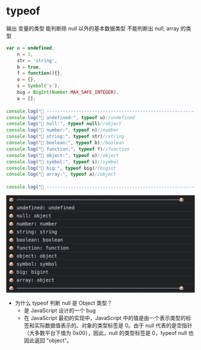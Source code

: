 # typeof

输出 变量的类型
    能判断除 null 以外的基本数据类型
    不能判断出 null, array 的类型

```js
var u = undefined, 
    n = 1, 
    str = 'string',
    b = true, 
    f = function(){}, 
    o = {}, 
    s = Symbol('s'), 
    big = BigInt(Number.MAX_SAFE_INTEGER),
    a = [];

console.log("🐶 --------------------------------------------------------🐶")
console.log("🐶 undefined:", typeof u)//undefined
console.log("🐶 null:", typeof null)//object
console.log("🐶 number:", typeof n)//number
console.log("🐶 string:", typeof str)//string
console.log("🐶 boolean:", typeof b)//boolean
console.log("🐶 function:", typeof f)//function
console.log("🐶 object:", typeof o)//object
console.log("🐶 symbol:", typeof s)//symbol
console.log("🐶 big:", typeof big)//bigint
console.log("🐶 array:", typeof a)//object

console.log("🐶 --------------------------------------------------------🐶")
```

![typeof](assets/2023-03-27-10-53-35.png)

- 为什么 typeof 判断 null 是 Object 类型？
  - 是 JavaScript 设计的一个 bug
  - 在 JavaScript 最初的实现中，JavaScript 中的值是由一个表示类型的标签和实际数据值表示的。对象的类型标签是 0。由于 null 代表的是空指针（大多数平台下值为 0x00），因此，null 的类型标签是 0，typeof null 也因此返回 "object"。
